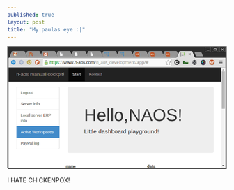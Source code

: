 ```yaml
---
published: true
layout: post
title: "My paulas eye :|"
---
```


![GIFrecord_2014-06-11_011317.gif](/media/GIFrecord_2014-06-11_011317.gif)
<div class=message>
I HATE CHICKENPOX!
</div>